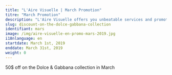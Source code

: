 ```yaml
---
title: "L'Aire Visuelle | March Promotion"
titre: "March Promotion"
description: "L'Aire Visuelle offers you unbeatable services and promotions near you."
slug: discount-on-the-dolce-gabbana-collection
identifiant: mars
image: /img/aire-visuelle-en-promo-mars-2019.jpg
i18nlanguage: en
startdate: March 1st, 2019
enddate: March 31st, 2019
weight: 0
---
```


50$ off on the Dolce & Gabbana collection in March